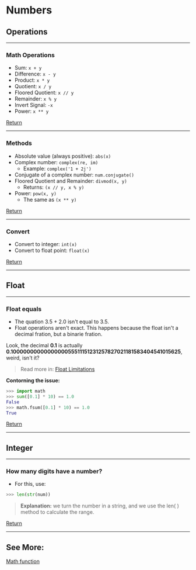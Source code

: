 # Numbers

## Operations
---
### Math Operations
+ Sum: `x + y`
+ Difference: `x - y`
+ Product: `x * y`
+ Quotient: `x / y`
+ Floored Quotient: `x // y`
+ Remainder: `x % y`
+ Invert Signal: `-x`
+ Power: `x ** y`

[Return](../Object%20Types.md#--numbers)

---
### Methods
+ Absolute value (always positive): `abs(x)`
+ Complex number: `complex(re, im)`
  + Example: `complex('1 + 2j') `
+ Conjugate of a complex number: `num.conjugate()`
+ Floored Quotient and Remainder: `divmod(x, y)`
  + Returns: `(x // y, x % y)`
+ Power: `pow(x, y)`
  + The same as `(x ** y)`

[Return](../Object%20Types.md#--numbers)

---
### Convert
+ Convert to integer: `int(x)`
+ Convert to float point: `float(x)`

[Return](../Object%20Types.md#--numbers)

---
## Float
---
### Float equals
+ The quation 3.5 + 2.0 isn't equal to 3.5.
+ Float operations aren't exact. This happens because the float isn't a decimal fration, but a binarie fration.

Look, the decimal **0.1** is actually **0.1000000000000000055511151231257827021181583404541015625**, weird, isn't it?

> Read more in: [Float Limitations](https://docs.python.org/3/tutorial/floatingpoint.html)

**Contorning the issue:** 
```py
>>> import math
>>> sum([0.1] * 10) == 1.0
False
>>> math.fsum([0.1] * 10) == 1.0
True
```
[Return](../Object%20Types.md#--numbers)

---

## Integer
---
### How many digits have a number?
+ For this, use: 
```py
>>> len(str(num))
```
> **Explanation:** we turn the number in a string, and we use the len( ) method to calculate the range.


[Return](../Object%20Types.md#--numbers)

---

## See More:

[Math function]()